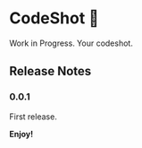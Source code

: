 # CodeShot  📸

Work in Progress. Your codeshot.

## Release Notes

### 0.0.1

First release.

**Enjoy!**
